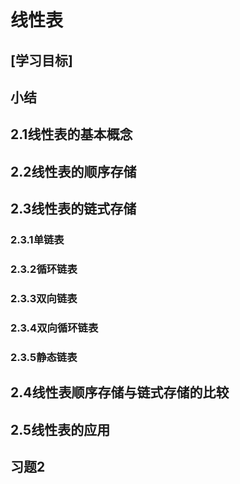 # 线性表

## \[学习目标\]

## 小结

## 2.1线性表的基本概念

## 2.2线性表的顺序存储

## 2.3线性表的链式存储

### 2.3.1单链表

### 2.3.2循环链表

### 2.3.3双向链表

### 2.3.4双向循环链表

### 2.3.5静态链表

## 2.4线性表顺序存储与链式存储的比较

## 2.5线性表的应用

## 习题2